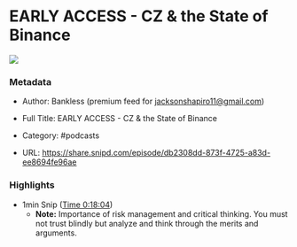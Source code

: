 # EARLY ACCESS - CZ & the State of Binance

![](https://wsrv.nl/?url=https%3A%2F%2Fwww.bankless.com%2Fassets%2Fimg%2FpodcastWhite.jpg&w=100&h=100)

### Metadata

- Author: Bankless (premium feed for jacksonshapiro11@gmail.com)
- Full Title: EARLY ACCESS - CZ & the State of Binance
- Category: #podcasts



- URL: https://share.snipd.com/episode/db2308dd-873f-4725-a83d-ee8694fe96ae

### Highlights

- 1min Snip ([Time 0:18:04](https://share.snipd.com/snip/3bf2c7f0-a812-4282-87e7-8050dd19b8c9))
    - **Note:** Importance of risk management and critical thinking. You must not trust blindly but analyze and think through the merits and arguments.
